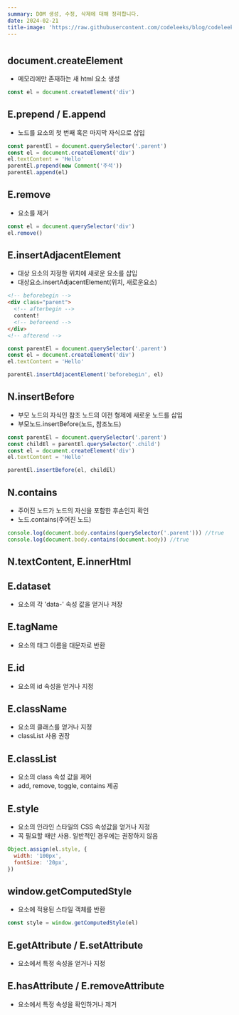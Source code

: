 ```yaml
---
summary: DOM 생성, 수정, 삭제에 대해 정리합니다.
date: 2024-02-21
title-image: 'https://raw.githubusercontent.com/codeleeks/blog/codeleeks-images/DOM-API/DOM%EC%83%9D%EC%84%B1%2C%EC%88%98%EC%A0%95%2C%EC%82%AD%EC%A0%9C/title.png'
---
```


#

## document.createElement

- 메모리에만 존재하는 새 html 요소 생성

```javascript
const el = document.createElement('div')
```

## E.prepend / E.append

- 노드를 요소의 첫 번째 혹은 마지막 자식으로 삽입

```javascript
const parentEl = document.querySelector('.parent')
const el = document.createElement('div')
el.textContent = 'Hello'
parentEl.prepend(new Comment('주석'))
parentEl.append(el)
```

## E.remove

- 요소를 제거

```javascript
const el = document.querySelector('div')
el.remove()
```

## E.insertAdjacentElement

- 대상 요소의 지정한 위치에 새로운 요소를 삽입
- 대상요소.insertAdjacentElement(위치, 새로운요소)

```html
<!-- beforebegin -->
<div class="parent">
  <!-- afterbegin -->
  content!
  <!-- beforeend -->
</div>
<!-- afterend -->
```

```javascript
const parentEl = document.querySelector('.parent')
const el = document.createElement('div')
el.textContent = 'Hello'

parentEl.insertAdjacentElement('beforebegin', el)
```

## N.insertBefore

- 부모 노드의 자식인 참조 노드의 이전 형제에 새로운 노드를 삽입
- 부모노드.insertBefore(노드, 참조노드)

```javascript
const parentEl = document.querySelector('.parent')
const childEl = parentEl.querySelector('.child')
const el = document.createElement('div')
el.textContent = 'Hello'

parentEl.insertBefore(el, childEl)
```

## N.contains

- 주어진 노드가 노드의 자신을 포함한 후손인지 확인
- 노드.contains(주어진 노드)

```javascript
console.log(document.body.contains(querySelector('.parent'))) //true
console.log(document.body.contains(document.body)) //true
```

## N.textContent, E.innerHtml

## E.dataset

- 요소의 각 'data-' 속성 값을 얻거나 저장

## E.tagName

- 요소의 태그 이름을 대문자로 반환

## E.id

- 요소의 id 속성을 얻거나 지정

## E.className

- 요소의 클래스를 얻거나 지정
- classList 사용 권장

## E.classList

- 요소의 class 속성 값을 제어
- add, remove, toggle, contains 제공

## E.style

- 요소의 인라인 스타일의 CSS 속성값을 얻거나 지정
- 꼭 필요할 때만 사용. 일반적인 경우에는 권장하지 않음

```javascript
Object.assign(el.style, {
  width: '100px',
  fontSize: '20px',
})
```

## window.getComputedStyle

- 요소에 적용된 스타일 객체를 반환

```javascript
const style = window.getComputedStyle(el)
```

## E.getAttribute / E.setAttribute

- 요소에서 특정 속성을 얻거나 지정

## E.hasAttribute / E.removeAttribute

- 요소에서 특정 속성을 확인하거나 제거
